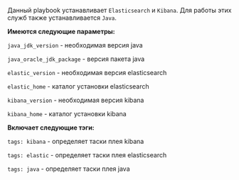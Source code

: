 Данный playbook устанавливает `Elasticsearch` и `Kibana`. Для работы этих служб также устанавливается `Java`.

**Имеются следующие параметры:**

`java_jdk_version` - необходимая версия java

`java_oracle_jdk_package` - версия пакета java

`elastic_version` - необходимая версия elasticsearch

`elastic_home` - каталог установки elasticsearch

`kibana_version` - необходимая версия kibana

`kibana_home`  - каталог установки kibana

**Включает следующие тэги:**

`tags: kibana` - определяет таски плея kibana

`tags: elastic` - определяет таски плея elasticsearch

`tags: java` - определяет таски плея java
